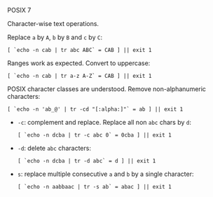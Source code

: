 POSIX 7

Character-wise text operations.

Replace `a` by `A`, `b` by `B` and `c` by `C`:

    [ `echo -n cab | tr abc ABC` = CAB ] || exit 1

Ranges work as expected. Convert to uppercase:

    [ `echo -n cab | tr a-z A-Z` = CAB ] || exit 1

POSIX character classes are understood. Remove non-alphanumeric characters:

    [ `echo -n 'ab_@' | tr -cd "[:alpha:]"` = ab ] || exit 1

-   `-c`: complement and replace. Replace all non `abc` chars by `d`:

        [ `echo -n dcba | tr -c abc 0` = 0cba ] || exit 1

-   `-d`: delete `abc` characters:

        [ `echo -n dcba | tr -d abc` = d ] || exit 1

-   `s`: replace multiple consecutive `a` and `b` by a single character:

        [ `echo -n aabbaac | tr -s ab` = abac ] || exit 1
